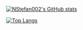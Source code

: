 [![NStefan002's GitHub stats](https://github-readme-stats-nstefan002.vercel.app/api?username=NStefan002&show_icons=true&rank_icon=default&card_width=500&theme=onedark)](https://github.com/NStefan002)

[![Top Langs](https://github-readme-stats-nstefan002.vercel.app/api/top-langs/?username=NStefan002&card_width=500&theme=onedark&langs_count=7&hide=EJS)](https://github.com/NStefan002)
